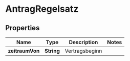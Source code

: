 

# AntragRegelsatz


## Properties

| Name | Type | Description | Notes |
|------------ | ------------- | ------------- | -------------|
|**zeitraumVon** | **String** | Vertragsbeginn |  |



